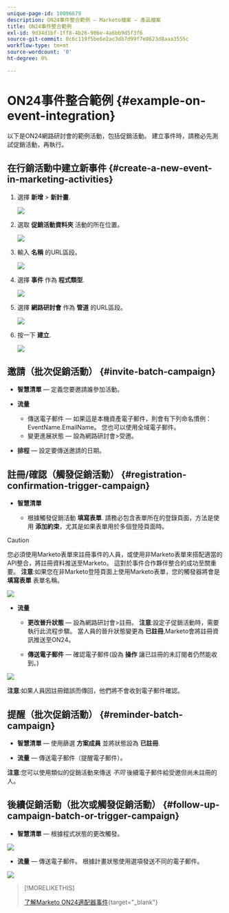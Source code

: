 ```yaml
---
unique-page-id: 10096679
description: ON24事件整合範例 — Marketo檔案 — 產品檔案
title: ON24事件整合範例
exl-id: 9d34d1bf-1ff8-4b26-906e-4a6bb9d5f3f6
source-git-commit: 0c6c119f5be6e2ac3db7d99f7e8623d8aaa3555c
workflow-type: tm+mt
source-wordcount: '0'
ht-degree: 0%

---
```


# ON24事件整合範例 {#example-on-event-integration}

以下是ON24網路研討會的範例活動，包括促銷活動。 建立事件時，請務必先測試促銷活動，再執行。

## 在行銷活動中建立新事件 {#create-a-new-event-in-marketing-activities}

1. 選擇 **新增** > **新計畫**.

   ![](assets/image2015-12-22-15-3a35-3a15.png)

1. 選取 **促銷活動資料夾** 活動的所在位置。

   ![](assets/image2015-12-22-15-3a39-3a51.png)

1. 輸入 **名稱** 的URL區段。

   ![](assets/image2015-12-22-15-3a43-3a4.png)

1. 選擇 **事件** 作為 **程式類型**.

   ![](assets/image2015-12-22-15-3a44-3a41.png)

1. 選擇 **網路研討會** 作為 **管道** 的URL區段。

   ![](assets/image2015-12-22-15-3a46-3a34.png)

1. 按一下 **建立**.

   ![](assets/image2015-12-22-15-3a48-3a20.png)

## 邀請（批次促銷活動）  {#invite-batch-campaign}

* **智慧清單**  — 定義您要邀請誰參加活動。
* **流量**

   * 傳送電子郵件 — 如果這是本機資產電子郵件，則會有下列命名慣例：EventName.EmailName。 您也可以使用全域電子郵件。
   * 變更進展狀態 — 設為網路研討會>受邀。

* **排程**  — 設定要傳送邀請的日期。

## 註冊/確認（觸發促銷活動） {#registration-confirmation-trigger-campaign}

* **智慧清單**

   * 根據觸發促銷活動 **填寫表單**. 請務必包含表單所在的登錄頁面，方法是使用 **添加約束**，尤其是如果表單用於多個登陸頁面時。

>[!CAUTION]
>
>您必須使用Marketo表單來註冊事件的人員，或使用非Marketo表單來搭配適當的API整合，將註冊資料推送至Marketo。 這對於事件合作夥伴整合的成功至關重要。 **注意**:如果您在非Marketo登陸頁面上使用Marketo表單，您的觸發器將會是 **填寫表單** 表單名稱。

![](assets/image2015-12-22-15-3a50-3a22.png)

* **流量**

   * **更改晉升狀態**  — 設為網路研討會>註冊。 **注意**:設定子促銷活動時，需要執行此流程步驟。 當人員的晉升狀態變更為 **已註冊**,Marketo會將註冊資訊推送至ON24。

   * **傳送電子郵件**  — 確認電子郵件(設為 **操作** 讓已註冊的未訂閱者仍然能收到。)

![](assets/image2015-12-22-15-3a52-3a9.png)

**注意**:如果人員因註冊錯誤而傳回，他們將不會收到電子郵件確認。

## 提醒（批次促銷活動） {#reminder-batch-campaign}

* **智慧清單**  — 使用篩選 **方案成員** 並將狀態設為 **已註冊**.

* **流量**  — 傳送電子郵件（提醒電子郵件）。

**注意**:您可以使用類似的促銷活動來傳送 *不同* 後續電子郵件給受邀但尚未註冊的人。

## 後續促銷活動（批次或觸發促銷活動） {#follow-up-campaign-batch-or-trigger-campaign}

* **智慧清單**  — 根據程式狀態的更改觸發。

![](assets/image2015-12-22-15-3a57-3a25.png)

* **流量**  — 傳送電子郵件。 根據計畫狀態使用選項發送不同的電子郵件。

![](assets/ten.png)

>[!MORELIKETHIS]
>
>[了解Marketo ON24適配器事件](/help/marketo/product-docs/demand-generation/events/create-an-event/create-an-event-with-the-marketo-on24-adapter/understanding-marketo-on24-adapter-events.md){target=&quot;_blank&quot;}
